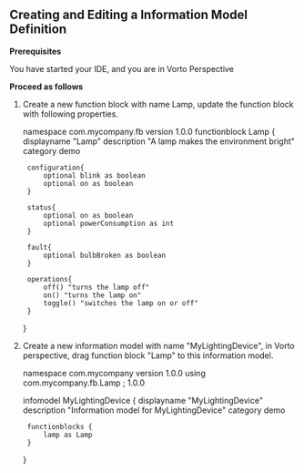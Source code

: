 ## Creating and Editing a Information Model Definition

**Prerequisites**

You have started your IDE, and you are in Vorto Perspective

**Proceed as follows**

1. Create a new function block with name Lamp, update the function block with following properties.    

	namespace com.mycompany.fb
	version 1.0.0
	functionblock Lamp {
		displayname "Lamp"
		description "A lamp makes the environment bright"
		category demo
	
		configuration{ 
			optional blink as boolean
			optional on as boolean
		}
	
		status{ 
			optional on as boolean
			optional powerConsumption as int  
		}
	
		fault{
			optional bulbBroken as boolean
		}
	
		operations{
			off() "turns the lamp off"  
			on() "turns the lamp on" 
			toggle() "switches the lamp on or off"
		}
	}	  

2. Create a new information model with name "MyLightingDevice", in Vorto perspective, drag function block "Lamp" to this information model.

	namespace com.mycompany
	version 1.0.0
	using com.mycompany.fb.Lamp ; 1.0.0
	
	infomodel MyLightingDevice {
		displayname "MyLightingDevice"
		description "Information model for MyLightingDevice"
		category demo
	
		functionblocks {
			lamp as Lamp
		}
	}